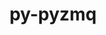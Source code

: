 ---
title: "py-pyzmq"
layout: cache
categories: [package, develop]
meta: {"compilers": ["gcc@11.1.0", "gcc@11.4.0", "gcc@9.4.0", "intel-oneapi-compilers@2025.1.0"], "num_specs": 108, "num_specs_by_stack": {"data-vis-sdk": 11, "e4s": 33, "e4s-neoverse-v2": 37, "e4s-neoverse_v1": 12, "e4s-oneapi": 10, "e4s-power": 5, "root": 108}, "oss": ["ubuntu20.04", "ubuntu22.04"], "platforms": ["linux"], "stacks": ["data-vis-sdk", "e4s", "e4s-neoverse-v2", "e4s-neoverse_v1", "e4s-oneapi", "e4s-power", "root"], "targets": ["neoverse_v1", "neoverse_v2", "ppc64le", "x86_64_v3"], "versions": ["17.1.2", "26.2.0"]}
spec_details: [{"compiler": "gcc@11.4.0", "hash": "2aina4bdwgfiwrukkw7th7qi44r7qwib", "os": "ubuntu22.04", "platform": "linux", "size": "-", "stacks": ["e4s", "root"], "target": "x86_64_v3", "variants": ["build_system=python_pip"], "versions": ["17.1.2"]}, {"compiler": "gcc@11.4.0", "hash": "2tabwygglg6hx7prpxkjxqmy35dxiruu", "os": "ubuntu22.04", "platform": "linux", "size": "-", "stacks": ["e4s", "root"], "target": "x86_64_v3", "variants": ["build_system=python_pip"], "versions": ["17.1.2"]}, {"compiler": "gcc@11.4.0", "hash": "2vd2x2rdp2bacmrbq5wunrhtws6dyjn6", "os": "ubuntu22.04", "platform": "linux", "size": "-", "stacks": ["e4s-neoverse-v2", "root"], "target": "neoverse_v2", "variants": ["build_system=python_pip"], "versions": ["26.2.0"]}, {"compiler": "gcc@9.4.0", "hash": "3ugiafbokcx6nlbud3jbcpdjyluckcir", "os": "ubuntu20.04", "platform": "linux", "size": "-", "stacks": ["e4s-power", "root"], "target": "ppc64le", "variants": ["build_system=python_pip"], "versions": ["26.2.0"]}, {"compiler": "gcc@11.4.0", "hash": "4257b5n5qjlgorn2lnycsjnpjdhe5da3", "os": "ubuntu22.04", "platform": "linux", "size": "-", "stacks": ["e4s-neoverse-v2", "root"], "target": "neoverse_v2", "variants": ["build_system=python_pip"], "versions": ["26.2.0"]}, {"compiler": "gcc@11.4.0", "hash": "42rcrwpy6oiimc7qcvbzpgpj6fscyi4u", "os": "ubuntu22.04", "platform": "linux", "size": "-", "stacks": ["e4s", "root"], "target": "x86_64_v3", "variants": ["build_system=python_pip"], "versions": ["26.2.0"]}, {"compiler": "gcc@11.4.0", "hash": "4b56cp7l7eghndepvptjp7kwwt67rfjk", "os": "ubuntu22.04", "platform": "linux", "size": "-", "stacks": ["e4s-neoverse-v2", "root"], "target": "neoverse_v2", "variants": ["build_system=python_pip"], "versions": ["26.2.0"]}, {"compiler": "gcc@11.4.0", "hash": "4eik4cmf4zmbefhkskbgsavjsrlxtbmb", "os": "ubuntu22.04", "platform": "linux", "size": "-", "stacks": ["e4s-neoverse-v2", "root"], "target": "neoverse_v2", "variants": ["build_system=python_pip"], "versions": ["17.1.2"]}, {"compiler": "gcc@11.4.0", "hash": "5dyulc4cxj2dscjch6gj26rkh24xlc7a", "os": "ubuntu22.04", "platform": "linux", "size": "-", "stacks": ["e4s-neoverse_v1", "root"], "target": "neoverse_v1", "variants": ["build_system=python_pip"], "versions": ["26.2.0"]}, {"compiler": "gcc@11.4.0", "hash": "5e2m2pgs2kr7ubgzjincoiwbedccsmqm", "os": "ubuntu22.04", "platform": "linux", "size": "-", "stacks": ["e4s", "root"], "target": "x86_64_v3", "variants": ["build_system=python_pip"], "versions": ["26.2.0"]}, {"compiler": "gcc@11.4.0", "hash": "5f54tcur2lsf4bda6fdpqik5y4rlvtag", "os": "ubuntu22.04", "platform": "linux", "size": "-", "stacks": ["e4s-neoverse_v1", "root"], "target": "neoverse_v1", "variants": ["build_system=python_pip"], "versions": ["26.2.0"]}, {"compiler": "gcc@11.4.0", "hash": "5hrf3p4u5o7uatt5dowcleun4lvzcoik", "os": "ubuntu22.04", "platform": "linux", "size": "-", "stacks": ["e4s", "root"], "target": "x86_64_v3", "variants": ["build_system=python_pip"], "versions": ["26.2.0"]}, {"compiler": "gcc@11.4.0", "hash": "5ksksegb4n5do3bsqk3mq6vzwzbtnef5", "os": "ubuntu22.04", "platform": "linux", "size": "-", "stacks": ["e4s", "root"], "target": "x86_64_v3", "variants": ["build_system=python_pip"], "versions": ["17.1.2"]}, {"compiler": "gcc@11.4.0", "hash": "5l5ygt4tpd7zacchmoeprtm6ucgbfdla", "os": "ubuntu22.04", "platform": "linux", "size": "-", "stacks": ["e4s-neoverse-v2", "root"], "target": "neoverse_v2", "variants": ["build_system=python_pip"], "versions": ["17.1.2"]}, {"compiler": "gcc@11.1.0", "hash": "5v74ibqslezw3l73p2clhxst5ehe5aqx", "os": "ubuntu20.04", "platform": "linux", "size": "-", "stacks": ["data-vis-sdk", "root"], "target": "x86_64_v3", "variants": ["build_system=python_pip"], "versions": ["26.2.0"]}, {"compiler": "gcc@9.4.0", "hash": "6rc7b2mvg7y5anyvrrp7c3hvrbr3wvxd", "os": "ubuntu20.04", "platform": "linux", "size": "-", "stacks": ["e4s-power", "root"], "target": "ppc64le", "variants": ["build_system=python_pip"], "versions": ["17.1.2"]}, {"compiler": "gcc@11.4.0", "hash": "6wz4uhxogyl5eoquyzdep23aac2s63bu", "os": "ubuntu22.04", "platform": "linux", "size": "-", "stacks": ["e4s", "root"], "target": "x86_64_v3", "variants": ["build_system=python_pip"], "versions": ["26.2.0"]}, {"compiler": "gcc@11.4.0", "hash": "75zyy6cfygc6635wnz6ofy33ucbaywra", "os": "ubuntu22.04", "platform": "linux", "size": "-", "stacks": ["e4s-neoverse_v1", "root"], "target": "neoverse_v1", "variants": ["build_system=python_pip"], "versions": ["17.1.2"]}, {"compiler": "gcc@11.4.0", "hash": "7eib54spqogialkl35p7ttkrgam7d2ax", "os": "ubuntu22.04", "platform": "linux", "size": "-", "stacks": ["e4s-neoverse-v2", "root"], "target": "neoverse_v2", "variants": ["build_system=python_pip"], "versions": ["26.2.0"]}, {"compiler": "gcc@11.4.0", "hash": "7q4e4tqpak3iyk5oayxemsea57xc54xr", "os": "ubuntu22.04", "platform": "linux", "size": "-", "stacks": ["e4s-neoverse_v1", "root"], "target": "neoverse_v1", "variants": ["build_system=python_pip"], "versions": ["26.2.0"]}, {"compiler": "gcc@11.4.0", "hash": "7txdnnqmj36dx5cxckyto46wqmhpvphg", "os": "ubuntu22.04", "platform": "linux", "size": "-", "stacks": ["e4s-neoverse-v2", "root"], "target": "neoverse_v2", "variants": ["build_system=python_pip"], "versions": ["26.2.0"]}, {"compiler": "gcc@11.4.0", "hash": "atrq36ama6u2jhvk6kg3q463vion4vpv", "os": "ubuntu22.04", "platform": "linux", "size": "-", "stacks": ["e4s", "root"], "target": "x86_64_v3", "variants": ["build_system=python_pip"], "versions": ["26.2.0"]}, {"compiler": "intel-oneapi-compilers@2025.1.0", "hash": "bte6sq2mg3mih22cmrdnyvl6cmxnlf77", "os": "ubuntu22.04", "platform": "linux", "size": "-", "stacks": ["e4s-oneapi", "root"], "target": "x86_64_v3", "variants": ["build_system=python_pip"], "versions": ["17.1.2"]}, {"compiler": "gcc@11.1.0", "hash": "btij3md3qsclr7losaf5hxs7kuppexri", "os": "ubuntu20.04", "platform": "linux", "size": "-", "stacks": ["data-vis-sdk", "root"], "target": "x86_64_v3", "variants": ["build_system=python_pip"], "versions": ["26.2.0"]}, {"compiler": "intel-oneapi-compilers@2025.1.0", "hash": "d3ghyatlaiv44m46cyjbhrnugdyxns66", "os": "ubuntu22.04", "platform": "linux", "size": "-", "stacks": ["e4s-oneapi", "root"], "target": "x86_64_v3", "variants": ["build_system=python_pip"], "versions": ["17.1.2"]}, {"compiler": "gcc@11.4.0", "hash": "dj6tmz4hm6loengcsedpj67i2xergivh", "os": "ubuntu22.04", "platform": "linux", "size": "-", "stacks": ["e4s-neoverse-v2", "root"], "target": "neoverse_v2", "variants": ["build_system=python_pip"], "versions": ["26.2.0"]}, {"compiler": "gcc@11.4.0", "hash": "do36s2wjelsmzekkwi2x7sxdmhaabztj", "os": "ubuntu22.04", "platform": "linux", "size": "-", "stacks": ["e4s", "root"], "target": "x86_64_v3", "variants": ["build_system=python_pip"], "versions": ["26.2.0"]}, {"compiler": "gcc@11.4.0", "hash": "dxrgojflo5ky5kpkb4zgxovygly6segn", "os": "ubuntu22.04", "platform": "linux", "size": "-", "stacks": ["e4s", "root"], "target": "x86_64_v3", "variants": ["build_system=python_pip"], "versions": ["17.1.2"]}, {"compiler": "gcc@11.4.0", "hash": "ehb2quaeghhtusvk753lup3u3ze67mrh", "os": "ubuntu22.04", "platform": "linux", "size": "-", "stacks": ["e4s-neoverse-v2", "root"], "target": "neoverse_v2", "variants": ["build_system=python_pip"], "versions": ["26.2.0"]}, {"compiler": "gcc@11.4.0", "hash": "eitwzonexlucefuy72rujdzz4yxfffzd", "os": "ubuntu22.04", "platform": "linux", "size": "-", "stacks": ["e4s", "root"], "target": "x86_64_v3", "variants": ["build_system=python_pip"], "versions": ["26.2.0"]}, {"compiler": "intel-oneapi-compilers@2025.1.0", "hash": "f72tj2bxhsgxidr5332rwf4ceczu4k4p", "os": "ubuntu22.04", "platform": "linux", "size": "-", "stacks": ["e4s-oneapi", "root"], "target": "x86_64_v3", "variants": ["build_system=python_pip"], "versions": ["17.1.2"]}, {"compiler": "gcc@11.4.0", "hash": "fj6jdppl7cmrp3m7bcougpcyqwyznjts", "os": "ubuntu22.04", "platform": "linux", "size": "-", "stacks": ["e4s", "root"], "target": "x86_64_v3", "variants": ["build_system=python_pip"], "versions": ["17.1.2"]}, {"compiler": "gcc@11.4.0", "hash": "fp32mgewfiie2stseyrkviqpnxi6ul6f", "os": "ubuntu22.04", "platform": "linux", "size": "-", "stacks": ["e4s", "root"], "target": "x86_64_v3", "variants": ["build_system=python_pip"], "versions": ["26.2.0"]}, {"compiler": "intel-oneapi-compilers@2025.1.0", "hash": "fukryxttkfapvidav5n5nphekmnaatrf", "os": "ubuntu22.04", "platform": "linux", "size": "-", "stacks": ["e4s-oneapi", "root"], "target": "x86_64_v3", "variants": ["build_system=python_pip"], "versions": ["17.1.2"]}, {"compiler": "gcc@9.4.0", "hash": "ged2bvyxb5cgzlngbrlkiwtkbz4ztsm6", "os": "ubuntu20.04", "platform": "linux", "size": "-", "stacks": ["e4s-power", "root"], "target": "ppc64le", "variants": ["build_system=python_pip"], "versions": ["26.2.0"]}, {"compiler": "gcc@11.1.0", "hash": "goyh4eqib2hg5mqaqvoc7lmkepdieoqp", "os": "ubuntu20.04", "platform": "linux", "size": "-", "stacks": ["data-vis-sdk", "root"], "target": "x86_64_v3", "variants": ["build_system=python_pip"], "versions": ["26.2.0"]}, {"compiler": "gcc@11.4.0", "hash": "hdusrm5ofgymocfeia3nvtraefedfd27", "os": "ubuntu22.04", "platform": "linux", "size": "-", "stacks": ["e4s", "root"], "target": "x86_64_v3", "variants": ["build_system=python_pip"], "versions": ["26.2.0"]}, {"compiler": "intel-oneapi-compilers@2025.1.0", "hash": "htkrskt4rz2gkgfsvlxsbhwc6wuxomqj", "os": "ubuntu22.04", "platform": "linux", "size": "-", "stacks": ["e4s-oneapi", "root"], "target": "x86_64_v3", "variants": ["build_system=python_pip"], "versions": ["17.1.2"]}, {"compiler": "gcc@11.4.0", "hash": "hux7r4okhanoscqxl457sqxi76l446aa", "os": "ubuntu22.04", "platform": "linux", "size": "-", "stacks": ["e4s-neoverse-v2", "root"], "target": "neoverse_v2", "variants": ["build_system=python_pip"], "versions": ["17.1.2"]}, {"compiler": "gcc@9.4.0", "hash": "huzllifuec2taogszphkeoamwahsvveg", "os": "ubuntu20.04", "platform": "linux", "size": "-", "stacks": ["e4s-power", "root"], "target": "ppc64le", "variants": ["build_system=python_pip"], "versions": ["26.2.0"]}, {"compiler": "gcc@11.4.0", "hash": "iotbec4mftahg4qjq73mbpnp6kbne7y3", "os": "ubuntu22.04", "platform": "linux", "size": "-", "stacks": ["e4s-neoverse-v2", "root"], "target": "neoverse_v2", "variants": ["build_system=python_pip"], "versions": ["26.2.0"]}, {"compiler": "intel-oneapi-compilers@2025.1.0", "hash": "iqgnp4icest2iyfefle33iyxt3r7elfx", "os": "ubuntu22.04", "platform": "linux", "size": "-", "stacks": ["e4s-oneapi", "root"], "target": "x86_64_v3", "variants": ["build_system=python_pip"], "versions": ["17.1.2"]}, {"compiler": "intel-oneapi-compilers@2025.1.0", "hash": "itoqkckpnlcfiueid4os6ajhhzaxesaj", "os": "ubuntu22.04", "platform": "linux", "size": "-", "stacks": ["e4s-oneapi", "root"], "target": "x86_64_v3", "variants": ["build_system=python_pip"], "versions": ["17.1.2"]}, {"compiler": "gcc@11.4.0", "hash": "iycofr6mf2arpgdz5hsocmycueztgxoq", "os": "ubuntu22.04", "platform": "linux", "size": "-", "stacks": ["e4s-neoverse_v1", "root"], "target": "neoverse_v1", "variants": ["build_system=python_pip"], "versions": ["26.2.0"]}, {"compiler": "gcc@11.1.0", "hash": "j3aqiayg5vwquxcy2kkzrso67eg2nzc3", "os": "ubuntu20.04", "platform": "linux", "size": "-", "stacks": ["data-vis-sdk", "root"], "target": "x86_64_v3", "variants": ["build_system=python_pip"], "versions": ["26.2.0"]}, {"compiler": "gcc@11.1.0", "hash": "jlv4asskfjxgrok2djpr4focth57gnef", "os": "ubuntu20.04", "platform": "linux", "size": "-", "stacks": ["data-vis-sdk", "root"], "target": "x86_64_v3", "variants": ["build_system=python_pip"], "versions": ["26.2.0"]}, {"compiler": "gcc@11.4.0", "hash": "jrbab7mobcfcwjse4ovdp62jcqs4dn3e", "os": "ubuntu22.04", "platform": "linux", "size": "-", "stacks": ["e4s-neoverse_v1", "root"], "target": "neoverse_v1", "variants": ["build_system=python_pip"], "versions": ["17.1.2"]}, {"compiler": "gcc@11.4.0", "hash": "jtu2mk5zp3ncty4h67pmbolpaatsqjxu", "os": "ubuntu22.04", "platform": "linux", "size": "-", "stacks": ["e4s-neoverse-v2", "root"], "target": "neoverse_v2", "variants": ["build_system=python_pip"], "versions": ["17.1.2"]}, {"compiler": "gcc@11.4.0", "hash": "jtzpwzcz4sacpt5h6nzdb2daoctmudts", "os": "ubuntu22.04", "platform": "linux", "size": "-", "stacks": ["e4s-neoverse-v2", "root"], "target": "neoverse_v2", "variants": ["build_system=python_pip"], "versions": ["26.2.0"]}, {"compiler": "gcc@11.1.0", "hash": "jyitd24wfoxgfkg6xpmcnd4c75rbrz55", "os": "ubuntu20.04", "platform": "linux", "size": "-", "stacks": ["data-vis-sdk", "root"], "target": "x86_64_v3", "variants": ["build_system=python_pip"], "versions": ["26.2.0"]}, {"compiler": "gcc@11.4.0", "hash": "kgqrq3sllg7x7xy2nl67ygwognz3ztgp", "os": "ubuntu22.04", "platform": "linux", "size": "-", "stacks": ["e4s-neoverse-v2", "root"], "target": "neoverse_v2", "variants": ["build_system=python_pip"], "versions": ["26.2.0"]}, {"compiler": "gcc@11.4.0", "hash": "kipv4sk2ufdn3o2uak4e5g2ooiq64y42", "os": "ubuntu22.04", "platform": "linux", "size": "-", "stacks": ["e4s-neoverse-v2", "root"], "target": "neoverse_v2", "variants": ["build_system=python_pip"], "versions": ["26.2.0"]}, {"compiler": "gcc@11.4.0", "hash": "klbkillbcvxsdqpcbmuvkqsrbh2pstpa", "os": "ubuntu22.04", "platform": "linux", "size": "-", "stacks": ["e4s-neoverse-v2", "root"], "target": "neoverse_v2", "variants": ["build_system=python_pip"], "versions": ["26.2.0"]}, {"compiler": "gcc@11.4.0", "hash": "kp5m2ghlmhv4xfvehisljlbwlclww3xu", "os": "ubuntu22.04", "platform": "linux", "size": "-", "stacks": ["e4s-neoverse-v2", "root"], "target": "neoverse_v2", "variants": ["build_system=python_pip"], "versions": ["17.1.2"]}, {"compiler": "gcc@11.4.0", "hash": "ksau2a2az5nluubyaw2e7slmbxa733ap", "os": "ubuntu22.04", "platform": "linux", "size": "-", "stacks": ["e4s-neoverse-v2", "root"], "target": "neoverse_v2", "variants": ["build_system=python_pip"], "versions": ["26.2.0"]}, {"compiler": "gcc@11.4.0", "hash": "l5szrxxxgt4opipxzsdcsglq4c3ssraa", "os": "ubuntu22.04", "platform": "linux", "size": "-", "stacks": ["e4s", "root"], "target": "x86_64_v3", "variants": ["build_system=python_pip"], "versions": ["17.1.2"]}, {"compiler": "gcc@11.4.0", "hash": "l6sbukacayrsdumaryerc36dwblxetas", "os": "ubuntu22.04", "platform": "linux", "size": "-", "stacks": ["e4s", "root"], "target": "x86_64_v3", "variants": ["build_system=python_pip"], "versions": ["26.2.0"]}, {"compiler": "gcc@11.4.0", "hash": "lg2y3iwhsngszzfmoob55f52ka4kk3uv", "os": "ubuntu22.04", "platform": "linux", "size": "-", "stacks": ["e4s", "root"], "target": "x86_64_v3", "variants": ["build_system=python_pip"], "versions": ["17.1.2"]}, {"compiler": "gcc@11.4.0", "hash": "ljkjwiwpgrnmh2kzw5iln3wg7oiplrnz", "os": "ubuntu22.04", "platform": "linux", "size": "-", "stacks": ["e4s-neoverse-v2", "root"], "target": "neoverse_v2", "variants": ["build_system=python_pip"], "versions": ["17.1.2"]}, {"compiler": "gcc@11.4.0", "hash": "loupt5ji2lh4a3gge43cst5g5yc22wkh", "os": "ubuntu22.04", "platform": "linux", "size": "-", "stacks": ["e4s-neoverse_v1", "root"], "target": "neoverse_v1", "variants": ["build_system=python_pip"], "versions": ["17.1.2"]}, {"compiler": "gcc@11.4.0", "hash": "luysefwz45rcgpex37wlesnfoit7wxrr", "os": "ubuntu22.04", "platform": "linux", "size": "-", "stacks": ["e4s", "root"], "target": "x86_64_v3", "variants": ["build_system=python_pip"], "versions": ["26.2.0"]}, {"compiler": "gcc@11.4.0", "hash": "m2d7im6u5ixnbwgk7bzr3yuz3nowcmri", "os": "ubuntu22.04", "platform": "linux", "size": "-", "stacks": ["e4s", "root"], "target": "x86_64_v3", "variants": ["build_system=python_pip"], "versions": ["26.2.0"]}, {"compiler": "gcc@11.4.0", "hash": "m674ypquq5nh6mnabifembylp73nwobs", "os": "ubuntu22.04", "platform": "linux", "size": "-", "stacks": ["e4s-neoverse-v2", "root"], "target": "neoverse_v2", "variants": ["build_system=python_pip"], "versions": ["26.2.0"]}, {"compiler": "gcc@11.1.0", "hash": "mrj72hbjx6bojk7sjl3rdb7ebaytfisy", "os": "ubuntu20.04", "platform": "linux", "size": "-", "stacks": ["data-vis-sdk", "root"], "target": "x86_64_v3", "variants": ["build_system=python_pip"], "versions": ["26.2.0"]}, {"compiler": "gcc@9.4.0", "hash": "nnbnuj73dgc6635bzrj3wd5mk2q4lq6m", "os": "ubuntu20.04", "platform": "linux", "size": "-", "stacks": ["e4s-power", "root"], "target": "ppc64le", "variants": ["build_system=python_pip"], "versions": ["26.2.0"]}, {"compiler": "gcc@11.4.0", "hash": "nq2yce6as32cjulykgpkncc2gwfilq2h", "os": "ubuntu22.04", "platform": "linux", "size": "-", "stacks": ["e4s-neoverse-v2", "root"], "target": "neoverse_v2", "variants": ["build_system=python_pip"], "versions": ["26.2.0"]}, {"compiler": "gcc@11.4.0", "hash": "nxvjcyy6f3psrtwy4lweim4uavjelcmo", "os": "ubuntu22.04", "platform": "linux", "size": "-", "stacks": ["e4s", "root"], "target": "x86_64_v3", "variants": ["build_system=python_pip"], "versions": ["26.2.0"]}, {"compiler": "gcc@11.4.0", "hash": "nz4azz4g7lwurlyfdufmzvznldv72bt7", "os": "ubuntu22.04", "platform": "linux", "size": "-", "stacks": ["e4s", "root"], "target": "x86_64_v3", "variants": ["build_system=python_pip"], "versions": ["26.2.0"]}, {"compiler": "gcc@11.4.0", "hash": "ocawmcmpqtzxdylyq74pkvik2nfsdrz3", "os": "ubuntu22.04", "platform": "linux", "size": "-", "stacks": ["e4s-neoverse-v2", "root"], "target": "neoverse_v2", "variants": ["build_system=python_pip"], "versions": ["26.2.0"]}, {"compiler": "gcc@11.4.0", "hash": "p5v75hlpgrra55babfegbvl2zdzczrbn", "os": "ubuntu22.04", "platform": "linux", "size": "-", "stacks": ["e4s", "root"], "target": "x86_64_v3", "variants": ["build_system=python_pip"], "versions": ["26.2.0"]}, {"compiler": "gcc@11.1.0", "hash": "paqioexglbbqkfyckmqc5seu45e3yui6", "os": "ubuntu20.04", "platform": "linux", "size": "-", "stacks": ["data-vis-sdk", "root"], "target": "x86_64_v3", "variants": ["build_system=python_pip"], "versions": ["26.2.0"]}, {"compiler": "gcc@11.4.0", "hash": "pe5da4tvzc3s3agzuus3tolvpyfrrp7t", "os": "ubuntu22.04", "platform": "linux", "size": "-", "stacks": ["e4s", "root"], "target": "x86_64_v3", "variants": ["build_system=python_pip"], "versions": ["26.2.0"]}, {"compiler": "gcc@11.4.0", "hash": "pfk2552nayt2ftrh5ekmir7m3osbbxpm", "os": "ubuntu22.04", "platform": "linux", "size": "-", "stacks": ["e4s", "root"], "target": "x86_64_v3", "variants": ["build_system=python_pip"], "versions": ["26.2.0"]}, {"compiler": "gcc@11.4.0", "hash": "pocy2qdxfvdvwg4l3mx3d4f4w3fzr223", "os": "ubuntu22.04", "platform": "linux", "size": "-", "stacks": ["e4s-neoverse_v1", "root"], "target": "neoverse_v1", "variants": ["build_system=python_pip"], "versions": ["26.2.0"]}, {"compiler": "gcc@11.4.0", "hash": "pv3dc7h2vpx2rgjplho7baeg5wdlxhl4", "os": "ubuntu22.04", "platform": "linux", "size": "-", "stacks": ["e4s", "root"], "target": "x86_64_v3", "variants": ["build_system=python_pip"], "versions": ["26.2.0"]}, {"compiler": "gcc@11.4.0", "hash": "q2geuflso3qs7bxynijbvxlyszewpaqa", "os": "ubuntu22.04", "platform": "linux", "size": "-", "stacks": ["e4s-neoverse_v1", "root"], "target": "neoverse_v1", "variants": ["build_system=python_pip"], "versions": ["26.2.0"]}, {"compiler": "gcc@11.4.0", "hash": "q63ymppv4xf56yz7sz6zxuzzfubyiecq", "os": "ubuntu22.04", "platform": "linux", "size": "-", "stacks": ["e4s", "root"], "target": "x86_64_v3", "variants": ["build_system=python_pip"], "versions": ["17.1.2"]}, {"compiler": "gcc@11.4.0", "hash": "qhaaks7lt6737iq4xhbra24e6ylxpgjw", "os": "ubuntu22.04", "platform": "linux", "size": "-", "stacks": ["e4s-neoverse-v2", "root"], "target": "neoverse_v2", "variants": ["build_system=python_pip"], "versions": ["26.2.0"]}, {"compiler": "gcc@11.4.0", "hash": "rafwgwqqes623xchrfifsb3pppvmdzw6", "os": "ubuntu22.04", "platform": "linux", "size": "-", "stacks": ["e4s-neoverse-v2", "root"], "target": "neoverse_v2", "variants": ["build_system=python_pip"], "versions": ["26.2.0"]}, {"compiler": "gcc@11.4.0", "hash": "rphzivmvujbseeohjmjymm5wtkivakin", "os": "ubuntu22.04", "platform": "linux", "size": "-", "stacks": ["e4s-neoverse_v1", "root"], "target": "neoverse_v1", "variants": ["build_system=python_pip"], "versions": ["26.2.0"]}, {"compiler": "gcc@11.4.0", "hash": "seydwvhluy4rmjzw2t2vf5vof2pxtb5z", "os": "ubuntu22.04", "platform": "linux", "size": "-", "stacks": ["e4s", "root"], "target": "x86_64_v3", "variants": ["build_system=python_pip"], "versions": ["26.2.0"]}, {"compiler": "gcc@11.4.0", "hash": "sji6t6emvhijlrcxm3tzgza2ngowqnsj", "os": "ubuntu22.04", "platform": "linux", "size": "-", "stacks": ["e4s-neoverse-v2", "root"], "target": "neoverse_v2", "variants": ["build_system=python_pip"], "versions": ["17.1.2"]}, {"compiler": "gcc@11.4.0", "hash": "sk75iv4lw5ekvagjmw2gx22uun5d7erb", "os": "ubuntu22.04", "platform": "linux", "size": "-", "stacks": ["e4s-neoverse-v2", "root"], "target": "neoverse_v2", "variants": ["build_system=python_pip"], "versions": ["26.2.0"]}, {"compiler": "gcc@11.4.0", "hash": "ssvcodpyhkakredry4n66krxk5koasrm", "os": "ubuntu22.04", "platform": "linux", "size": "-", "stacks": ["e4s-neoverse-v2", "root"], "target": "neoverse_v2", "variants": ["build_system=python_pip"], "versions": ["26.2.0"]}, {"compiler": "gcc@11.4.0", "hash": "stcnnxvp3vrwedwy7jsgdo4rjavsjt3w", "os": "ubuntu22.04", "platform": "linux", "size": "-", "stacks": ["e4s-neoverse-v2", "root"], "target": "neoverse_v2", "variants": ["build_system=python_pip"], "versions": ["17.1.2"]}, {"compiler": "gcc@11.4.0", "hash": "swkd4t7gdsafjlj6fjnjhf532yvatihv", "os": "ubuntu22.04", "platform": "linux", "size": "-", "stacks": ["e4s", "root"], "target": "x86_64_v3", "variants": ["build_system=python_pip"], "versions": ["17.1.2"]}, {"compiler": "gcc@11.4.0", "hash": "vftn3yeyuchn4xw3jdp2ugrv3kyhdbrx", "os": "ubuntu22.04", "platform": "linux", "size": "-", "stacks": ["e4s", "root"], "target": "x86_64_v3", "variants": ["build_system=python_pip"], "versions": ["26.2.0"]}, {"compiler": "gcc@11.4.0", "hash": "vqmiwxjtxiz6dqmlojm7ogmpfftplgkk", "os": "ubuntu22.04", "platform": "linux", "size": "-", "stacks": ["e4s-neoverse-v2", "root"], "target": "neoverse_v2", "variants": ["build_system=python_pip"], "versions": ["26.2.0"]}, {"compiler": "gcc@11.4.0", "hash": "vr7sdn4cx6o6lqp5m3g3au43pnnkim7q", "os": "ubuntu22.04", "platform": "linux", "size": "-", "stacks": ["e4s-neoverse-v2", "root"], "target": "neoverse_v2", "variants": ["build_system=python_pip"], "versions": ["26.2.0"]}, {"compiler": "gcc@11.1.0", "hash": "whpqla2476nxpmczlgyz562pibrp73ft", "os": "ubuntu20.04", "platform": "linux", "size": "-", "stacks": ["data-vis-sdk", "root"], "target": "x86_64_v3", "variants": ["build_system=python_pip"], "versions": ["26.2.0"]}, {"compiler": "gcc@11.4.0", "hash": "wulp5uwm752v5r7x4q4gesjexvjc3lud", "os": "ubuntu22.04", "platform": "linux", "size": "-", "stacks": ["e4s", "root"], "target": "x86_64_v3", "variants": ["build_system=python_pip"], "versions": ["26.2.0"]}, {"compiler": "gcc@11.1.0", "hash": "wv7zhigx5idzrjnbfakgrdxtsp7fz3au", "os": "ubuntu20.04", "platform": "linux", "size": "-", "stacks": ["data-vis-sdk", "root"], "target": "x86_64_v3", "variants": ["build_system=python_pip"], "versions": ["26.2.0"]}, {"compiler": "gcc@11.4.0", "hash": "x4yunfzjfhftwpibxsfrvorf55clanri", "os": "ubuntu22.04", "platform": "linux", "size": "-", "stacks": ["e4s-neoverse-v2", "root"], "target": "neoverse_v2", "variants": ["build_system=python_pip"], "versions": ["26.2.0"]}, {"compiler": "intel-oneapi-compilers@2025.1.0", "hash": "xcwr3lr4agmgmhvtzrj7wrnpk3inpwmo", "os": "ubuntu22.04", "platform": "linux", "size": "-", "stacks": ["e4s-oneapi", "root"], "target": "x86_64_v3", "variants": ["build_system=python_pip"], "versions": ["17.1.2"]}, {"compiler": "intel-oneapi-compilers@2025.1.0", "hash": "xhirlsaslsjopqvyhgivg5s6qsve6sjt", "os": "ubuntu22.04", "platform": "linux", "size": "-", "stacks": ["e4s-oneapi", "root"], "target": "x86_64_v3", "variants": ["build_system=python_pip"], "versions": ["17.1.2"]}, {"compiler": "gcc@11.4.0", "hash": "xmlqqzmm23oyzbhthi545bn6q72qokkn", "os": "ubuntu22.04", "platform": "linux", "size": "-", "stacks": ["e4s-neoverse-v2", "root"], "target": "neoverse_v2", "variants": ["build_system=python_pip"], "versions": ["26.2.0"]}, {"compiler": "gcc@11.4.0", "hash": "xr2pianghrnyty52bifp32owm2davqsr", "os": "ubuntu22.04", "platform": "linux", "size": "-", "stacks": ["e4s-neoverse-v2", "root"], "target": "neoverse_v2", "variants": ["build_system=python_pip"], "versions": ["17.1.2"]}, {"compiler": "gcc@11.4.0", "hash": "y6727b33s37pvj6hqk4xjucztyrlvpir", "os": "ubuntu22.04", "platform": "linux", "size": "-", "stacks": ["e4s", "root"], "target": "x86_64_v3", "variants": ["build_system=python_pip"], "versions": ["26.2.0"]}, {"compiler": "gcc@11.1.0", "hash": "ycxj4l23tskwm2ffokf7vlfsmu52mqqu", "os": "ubuntu20.04", "platform": "linux", "size": "-", "stacks": ["data-vis-sdk", "root"], "target": "x86_64_v3", "variants": ["build_system=python_pip"], "versions": ["26.2.0"]}, {"compiler": "gcc@11.4.0", "hash": "yfrd6mkdcrxvzuoqnrbcesxmwpwk35ai", "os": "ubuntu22.04", "platform": "linux", "size": "-", "stacks": ["e4s", "root"], "target": "x86_64_v3", "variants": ["build_system=python_pip"], "versions": ["17.1.2"]}, {"compiler": "gcc@11.4.0", "hash": "yianrp3erynssd5i27ling6ywz3gqkts", "os": "ubuntu22.04", "platform": "linux", "size": "-", "stacks": ["e4s-neoverse-v2", "root"], "target": "neoverse_v2", "variants": ["build_system=python_pip"], "versions": ["17.1.2"]}, {"compiler": "gcc@11.4.0", "hash": "ynjkg4km6l53s75ixjqidpwt2uyu5rzp", "os": "ubuntu22.04", "platform": "linux", "size": "-", "stacks": ["e4s-neoverse_v1", "root"], "target": "neoverse_v1", "variants": ["build_system=python_pip"], "versions": ["26.2.0"]}, {"compiler": "gcc@11.4.0", "hash": "yxie3kalgwhgfklijahuqmsjqcwszley", "os": "ubuntu22.04", "platform": "linux", "size": "-", "stacks": ["e4s-neoverse-v2", "root"], "target": "neoverse_v2", "variants": ["build_system=python_pip"], "versions": ["17.1.2"]}, {"compiler": "intel-oneapi-compilers@2025.1.0", "hash": "yzfs7jq2wquzkjygepomctdlgj24ae4b", "os": "ubuntu22.04", "platform": "linux", "size": "-", "stacks": ["e4s-oneapi", "root"], "target": "x86_64_v3", "variants": ["build_system=python_pip"], "versions": ["17.1.2"]}, {"compiler": "gcc@11.4.0", "hash": "z6wnj7pqzx77slxnl4qhuaiffwaxxd6s", "os": "ubuntu22.04", "platform": "linux", "size": "-", "stacks": ["e4s", "root"], "target": "x86_64_v3", "variants": ["build_system=python_pip"], "versions": ["26.2.0"]}, {"compiler": "gcc@11.4.0", "hash": "zhncya7bkd2hcolwy6bfvwa43hpwdqrx", "os": "ubuntu22.04", "platform": "linux", "size": "-", "stacks": ["e4s-neoverse_v1", "root"], "target": "neoverse_v1", "variants": ["build_system=python_pip"], "versions": ["26.2.0"]}, {"compiler": "gcc@11.4.0", "hash": "zmelsiubi7i657ojnqahuwo6mo4o5cvr", "os": "ubuntu22.04", "platform": "linux", "size": "-", "stacks": ["e4s-neoverse-v2", "root"], "target": "neoverse_v2", "variants": ["build_system=python_pip"], "versions": ["26.2.0"]}, {"compiler": "gcc@11.4.0", "hash": "zzvwdueblw34ui3vw6nkq7hmma4uoget", "os": "ubuntu22.04", "platform": "linux", "size": "-", "stacks": ["e4s-neoverse-v2", "root"], "target": "neoverse_v2", "variants": ["build_system=python_pip"], "versions": ["26.2.0"]}]
---